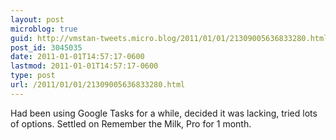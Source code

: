 ```yaml
---
layout: post
microblog: true
guid: http://vmstan-tweets.micro.blog/2011/01/01/21309005636833280.html
post_id: 3045035
date: 2011-01-01T14:57:17-0600
lastmod: 2011-01-01T14:57:17-0600
type: post
url: /2011/01/01/21309005636833280.html
---
```

Had been using Google Tasks for a while, decided it was lacking, tried lots of options. Settled on Remember the Milk, Pro for 1 month.
